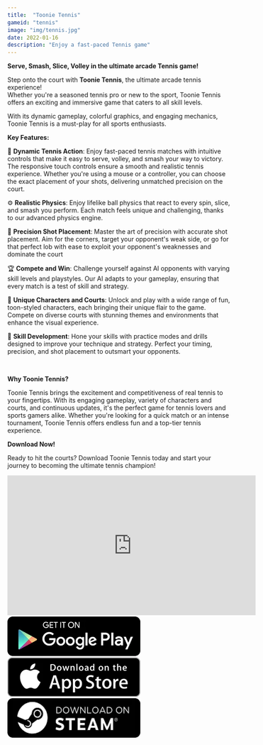 ```yaml
---
title:  "Toonie Tennis"
gameid: "tennis"
image: "img/tennis.jpg"
date: 2022-01-16
description: "Enjoy a fast-paced Tennis game"
---
```


**Serve, Smash, Slice, Volley in the ultimate arcade Tennis game!**

Step onto the court with **Toonie Tennis**, the ultimate arcade tennis experience!  
Whether you're a seasoned tennis pro or new to the sport, Toonie Tennis offers an exciting and immersive game that caters to all skill levels.

With its dynamic gameplay, colorful graphics, and engaging mechanics, Toonie Tennis is a must-play for all sports enthusiasts.

**Key Features:**

🎾 **Dynamic Tennis Action**: Enjoy fast-paced tennis matches with intuitive controls that make it easy to serve, volley, and smash your way to victory. The responsive touch controls ensure a smooth and realistic tennis experience. Whether you're using a mouse or a controller, you can choose the exact placement of your shots, delivering unmatched precision on the court.

⚙️ **Realistic Physics**: Enjoy lifelike ball physics that react to every spin, slice, and smash you perform. Each match feels unique and challenging, thanks to our advanced physics engine.

🎯 **Precision Shot Placement**: Master the art of precision with accurate shot placement. Aim for the corners, target your opponent's weak side, or go for that perfect lob with ease to exploit your opponent's weaknesses and dominate the court

🏆 **Compete and Win**: Challenge yourself against AI opponents with varying skill levels and playstyles. Our AI adapts to your gameplay, ensuring that every match is a test of skill and strategy.

🤩 **Unique Characters and Courts**: Unlock and play with a wide range of fun, toon-styled characters, each bringing their unique flair to the game. Compete on diverse courts with stunning themes and environments that enhance the visual experience.

💪 **Skill Development**: Hone your skills with practice modes and drills designed to improve your technique and strategy. Perfect your timing, precision, and shot placement to outsmart your opponents.

<br/>

**Why Toonie Tennis?**

Toonie Tennis brings the excitement and competitiveness of real tennis to your fingertips. With its engaging gameplay, variety of characters and courts, and continuous updates, it's the perfect game for tennis lovers and sports gamers alike. Whether you're looking for a quick match or an intense tournament, Toonie Tennis offers endless fun and a top-tier tennis experience.

**Download Now!**

Ready to hit the courts? Download Toonie Tennis today and start your journey to becoming the ultimate tennis champion!

<div class="video-container">
    <iframe width="560" height="315" src="https://www.youtube.com/embed/RcJv_bxShWc" frameborder="0"
            allow="autoplay; encrypted-media" allowfullscreen></iframe>
</div>
<div class="download-buttons">
    <a target="_blank"
       href="https://play.google.com/store/apps/details?id=com.rGyani.Tennis">
        <img class="link" src="img/ui/playstore.png"></a>
    <a  target="_blank"
       href="https://apps.apple.com/us/app/toonie-tennis/id1610304081">
        <img class="link" src="img/ui/appstore.png"></a>
</div>
<div class="download-buttons">
    <a target="_blank"
       href="https://store.steampowered.com/app/3084510/Toonie_Tennis/">
        <img class="link" src="img/ui/steam.png"></a>
</div>


<div class="keywords" style="visibility: hidden; height: 0; width: 0; overflow: hidden;">
survival, parkour, cliff, puzzles, wildlife encounters, adventure, wilderness, nature, rope swing, ledge jumping, third-person exploration, immersive exploration, breathtaking landscapes, parkour mechanics, cliff climbing, rope swinging, ledge jumping, stamina management, fluid parkour, climbing simulator, obstacle navigation, terrain mastery, action exploration, realistic physics, dangerous leaps, timed actions, parkour survival, ledge grabbing
</div>